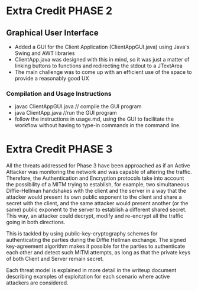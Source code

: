 # Extra Credit PHASE 2
## Graphical User Interface
  - Added a GUI for the Client Application (ClientAppGUI.java) using Java's Swing and AWT libraries
  - ClientApp.java was designed with this in mind, so it was just a matter of linking buttons to functions and redirecting the stdout to a JTextArea
  - The main challenge was to come up with an efficient use of the space to provide a reasonably good UX
  
### Compilation and Usage Instructions
  - javac ClientAppGUI.java // compile the GUI program
  - java ClientApp.java //run the GUI program
  - follow the instructions in usage.md, using the GUI to facilitate the workflow without having to type-in commands in the command line.
  
  # Extra Credit PHASE 3
  
  All the threats addressed for Phase 3 have been approached as if an Active Attacker was monitoring the network and was capable of altering the traffic.
  Therefore, the Authentication and Encryption protocols  take into account the possibility of a MITM trying to establish, for example, two simultaneous Diffie-Hellman handshakes with the client and the server in a way that the attacker would present its own public exponent to the client and share a secret with the client, and the same attacker would present another (or the same) public exponent to the server to establish a different shared secret. This way, an attacker could decrypt, modify and re-encrypt all the traffic going in both directions. 
  
  This is tackled by using public-key-cryptography schemes for authenticating the parties during the Diffie Hellman exchange. The signed key-agreement algorithm makes it possible for the parties to authenticate each other and detect such MITM attempts, as long as that the private keys of both Client and Server remain secret.

Each threat model is explained in more detail in the writeup document describing examples of exploitation for each scenario where active attackers are considered.
